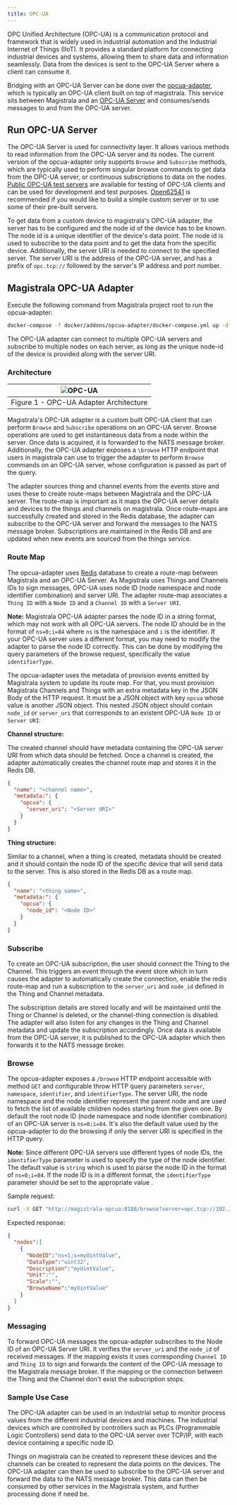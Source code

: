 ```yaml
---
title: OPC-UA
---
```



OPC Unified Architecture (OPC-UA) is a communication protocol and framework that is widely used in industrial automation and the Industrial Internet of Things (IIoT). It provides a standard platform for connecting industrial devices and systems, allowing them to share data and information seamlessly. Data from the devices is sent to the OPC-UA Server where a client can consume it.

Bridging with an OPC-UA Server can be done over the [opcua-adapter][opcua-adapter], which is typically an OPC-UA client built on top of magistrala. This service sits between Magistrala and an [OPC-UA Server][opcua-arch] and consumes/sends messages to and from the OPC-UA server.

## Run OPC-UA Server

The OPC-UA Server is used for connectivity layer. It allows various methods to read information from the OPC-UA server and its nodes. The current version of the opcua-adapter only supports `Browse` and `Subscribe` methods, which are typically used to perform singular browse commands to get data from the OPC-UA server, or continuous subscriptions to data on the nodes. [Public OPC-UA test servers][public-opcua] are available for testing of OPC-UA clients and can be used for development and test purposes. [Open62541][open62541] is recommended if you would like to build a simple custom server or to use some of their pre-built servers.

To get data from a custom device to magistrala's OPC-UA adapter, the server has to be configured and the node id of the device has to be known. The node id is a unique identifier of the device's data point. The node id is used to subscribe to the data point and to get the data from the specific device. Additionally, the server URI is needed to connect to the specified server. The server URI is the address of the OPC-UA server, and has a prefix of `opc.tcp://` followed by the server's IP address and port number.

## Magistrala OPC-UA Adapter

Execute the following command from Magistrala project root to run the opcua-adapter:

```bash
docker-compose -f docker/addons/opcua-adapter/docker-compose.yml up -d
```

The OPC-UA adapter can connect to multiple OPC-UA servers and subscribe to multiple nodes on each server, as long as the unique node-id of the device is provided along with the server URI.

### Architecture

|       ![OPC-UA](../img/opcua/opcua.png)           |
| :--------------------------------------: |
| Figure 1 - OPC-UA Adapter Architecture   |

Magistrala's OPC-UA adapter is a custom built OPC-UA client that can perform `Browse` and `Subscribe` operations on an OPC-UA server. Browse operations are used to get instantaneous data from a node within the server. Once data is acquired, it is forwarded to the NATS message broker. Additionally, the OPC-UA adapter exposes a `\browse` HTTP endpoint that users in magistrala can use to trigger the adapter to perform `Browse` commands on an OPC-UA server, whose configuration is passed as part of the query.

The adapter sources thing and channel events from the events store and uses these to create route-maps between Magistrala and the OPC-UA server. The route-map is important as it maps the OPC-UA server details and devices to the things and channels on magistrala. Once route-maps are successfully created and stored in the Redis database, the adapter can subscribe to the OPC-UA server and forward the messages to the NATS message broker. Subscriptions are maintained in the Redis DB and are updated when new events are sourced from the things service.

### Route Map

The opcua-adapter uses [Redis][redis] database to create a route-map between Magistrala and an OPC-UA Server. As Magistrala uses Things and Channels IDs to sign messages, OPC-UA uses node ID (node namespace and node identifier combination) and server URI. The adapter route-map associates a `Thing ID` with a `Node ID` and a `Channel ID` with a `Server URI`.

**Note:** Magistrala OPC-UA adapter parses the node ID in a string format, which may not work with all OPC-UA servers. The node ID should be in the format of `ns=0;i=84` where `ns` is the namespace and `i` is the identifier. If your OPC-UA server uses a different format, you may need to modify the adapter to parse the node ID correctly. This can be done by modifying the query parameters of the browse request, specifically the value `identifierType`.

The opcua-adapter uses the metadata of provision events emitted by Magistrala system to update its route map. For that, you must provision Magistrala Channels and Things with an extra metadata key in the JSON Body of the HTTP request. It must be a JSON object with key `opcua` whose value is another JSON object. This nested JSON object should contain `node_id` or `server_uri` that corresponds to an existent OPC-UA `Node ID` or `Server URI`:

**Channel structure:**

The created channel should have metadata containing the OPC-UA server URI from which data should be fetched. Once a channel is created, the adapter automatically creates the channel route map and stores it in the Redis DB.

```json
{
  "name": "<channel name>",
  "metadata:": {
    "opcua": {
      "server_uri": "<Server URI>"
    }
  }
}
```

**Thing structure:**

Similar to a channel, when a thing is created, metadata should be created and it should contain the node ID of the specific device that will send data to the server. This is also stored in the Redis DB as a route map.

```json
{
  "name": "<thing name>",
  "metadata:": {
    "opcua": {
      "node_id": "<Node ID>"
    }
  }
}
```

### Subscribe

To create an OPC-UA subscription, the user should connect the Thing to the Channel. This triggers an event through the event store which in turn causes the adapter to automatically create the connection, enable the redis route-map and run a subscription to the `server_uri` and `node_id` defined in the Thing and Channel metadata.

The subscription details are stored locally and will be maintained until the Thing or Channel is deleted, or the channel-thing connection is disabled. The adapter will also listen for any changes in the Thing and Channel metadata and update the subscription accordingly. Once data is available from the OPC-UA server, it is published to the OPC-UA adapter which then forwards it to the NATS message broker.

### Browse

The opcua-adapter exposes a `/browse` HTTP endpoint accessible with method `GET` and configurable throw HTTP query parameters `server`, `namespace`, `identifier`, and `identifierType`. The server URI, the node namespace and the node identifier represent the parent node and are used to fetch the list of available children nodes starting from the given one. By default the root node ID (node namespace and node identifier combination) of an OPC-UA server is `ns=0;i=84`. It's also the default value used by the opcua-adapter to do the browsing if only the server URI is specified in the HTTP query.

**Note:** Since different OPC-UA servers use different types of node IDs, the `identifierType` parameter is used to specify the type of the node identifier. The default value is `string` which is used to parse the node ID in the format of `ns=0;i=84`. If the node ID is in a different format, the `identifierType` parameter should be set to the appropriate value .

Sample request:

```bash
curl -X GET "http://magistrala-opcua:8188/browse?server=opc.tcp://192.168.1.12:4840&namespace=1&identifier=myUintValue&identifierType=string"
```

Expected response:

```json
{
  "nodes":[
    {
      "NodeID":"ns=1;s=myUintValue",
      "DataType":"uint32",
      "Description":"myUintValue",
      "Unit":"",
      "Scale":"",
      "BrowseName":"myUintValue"
    }
  ]
}
```

### Messaging

To forward OPC-UA messages the opcua-adapter subscribes to the Node ID of an OPC-UA Server URI. It verifies the `server_uri` and the `node_id` of received messages. If the mapping exists it uses corresponding `Channel ID` and `Thing ID` to sign and forwards the content of the OPC-UA message to the Magistrala message broker. If the mapping or the connection between the Thing and the Channel don't exist the subscription stops.

### Sample Use Case

The OPC-UA adapter can be used in an industrial setup to monitor process values from the different industrial devices and machines. The industrial devices which are controlled by controllers such as PLCs (Programmable Logic Controllers) send data to the OPC-UA server over TCP/IP, with each device containing a specific node ID.

Things on magistrala can be created to represent these devices and the channels can be created to represent the data points on the devices. The OPC-UA adapter can then be used to subscribe to the OPC-UA server and forward the data to the NATS message broker. This data can then be consumed by other services in the Magistrala system, and further processing done if need be.

[opcua-adapter]: https://github.com/absmach/magistrala/tree/main/opcua
[opcua-arch]: https://en.wikipedia.org/wiki/OPC_Unified_Architecture
[public-opcua]: https://github.com/node-opcua/node-opcua/wiki/publicly-available-OPC-UA-Servers-and-Clients
[redis]: https://redis.io/
[open62541]: https://www.open62541.org/doc/master/index.html
